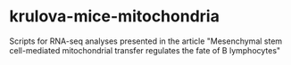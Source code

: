 # krulova-mice-mitochondria
Scripts for RNA-seq analyses presented in the article "Mesenchymal stem cell-mediated mitochondrial transfer regulates the fate of B lymphocytes"
